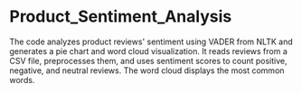 # Product_Sentiment_Analysis
The code analyzes product reviews' sentiment using VADER from NLTK and generates a pie chart and word cloud visualization. It reads reviews from a CSV file, preprocesses them, and uses sentiment scores to count positive, negative, and neutral reviews. The word cloud displays the most common words.
